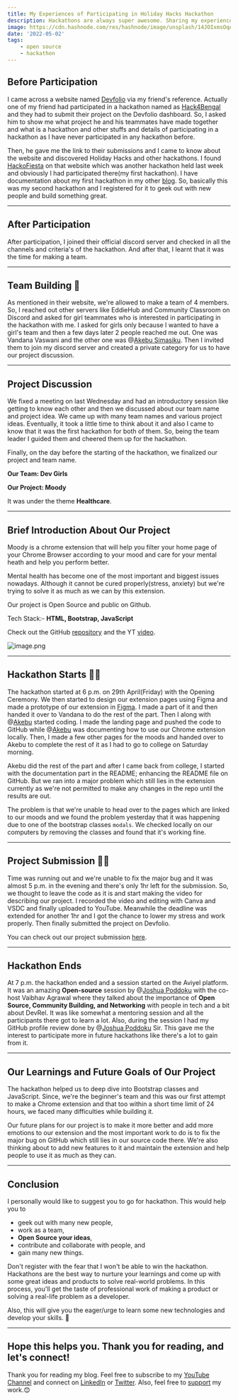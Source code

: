 ```yaml
---
title: My Experiences of Participating in Holiday Hacks Hackathon
description: Hackathons are always super awesome. Sharing my experiences of participating in my second hackathon called...
image: https://cdn.hashnode.com/res/hashnode/image/unsplash/14JOIxmsOqA/upload/v1651477543646/LG5wv5xxM.jpeg
date: '2022-05-02'
tags: 
    - open source
    - hackathon
---
```


## Before Participation
I came across a website named [Devfolio](https://devfolio.co/) via my friend's reference. Actually one of my friend had participated in a hackathon named as [Hack4Bengal](https://hack4bengal.tech/) and they had to submit their project on the Devfolio dashboard. So, I asked him to show me what project he and his teammates have made together and what is a hackathon and other stuffs and details of participating in a hackathon as I have never participated in any hackathon before. 

Then, he gave me the link to their submissions and I came to know about the website and discovered Holiday Hacks and other hackathons. I found [HackoFiesta](https://hack.iiitl.ac.in/) on that website which was another hackathon held last week and obviously I had participated there(my first hackathon).
I have documentation about my first hackathon in my other [blog](https://susmitadey.hashnode.dev/).
So, basically this was my second hackathon and I registered for it to geek out with new people and build something great.

---

## After Participation
After participation, I joined their official discord server and checked in all the channels and criteria's of the hackathon. And after that, I learnt that it was the time for making a team. 

---

## Team Building 🤼
As mentioned in their website, we're allowed to make a team of 4 members.
So, I reached out other servers like EddieHub and Community Classroom on Discord and asked for girl teammates who is interested in participating in the hackathon with me.
I asked for girls only because I wanted to have a girl's team and then a few days later 2 people reached me out. One was Vandana Vaswani and the other one was @[Akebu  Simasiku](@akebu6). Then I invited them to join my discord server and created a private category for us to have our project discussion. 

---

## Project Discussion 
We fixed a meeting on last Wednesday and had an introductory session like getting to know each other and then we discussed about our team name and project idea. We came up with many team names and various project ideas. Eventually, it took a little time to think about it and also I came to know that it was the first hackathon for both of them. So, being the team leader I guided them and cheered them up for the hackathon. 

Finally, on the day before the starting of the hackathon, we finalized our project and team name.

**Our Team: Dev Girls**

**Our Project: Moody**

It was under the theme **Healthcare**.

---

## Brief Introduction About Our Project
Moody is a chrome extension that will help you filter your home page of your Chrome Browser according to your mood and care for your mental heath and help you perform better. 

Mental health has become one of the most important and biggest issues nowadays. Although it cannot be cured properly(stress, anxiety) but we're trying to solve it as much as we can by this extension. 

Our project is Open Source and public on Github.

Tech Stack:- **HTML, Bootstrap, JavaScript**

Check out the GitHub [repository](https://github.com/Susmita-Dey/Moody) and the YT [video](https://youtu.be/jSUDUitqoOI).

![image.png](https://cdn.hashnode.com/res/hashnode/image/upload/v1651485996471/5CrHTCwZU.png )

---

## Hackathon Starts 👩‍💻
The hackathon started at 6 p.m. on 29th April(Friday) with the Opening Ceremony. We then started to design our extension pages using Figma and made a prototype of our extension in [Figma](https://www.figma.com/file/HthSH20cAg6WXbjLOW8af9/Moody---Chrome-Extension?node-id=0%3A1). I made a part of it and then handed it over to Vandana to do the rest of the part.
Then I along with @[Akebu](@akebu6) started coding. I made the landing page and pushed the code to GitHub while @[Akebu](@akebu6) was documenting how to use our Chrome extension locally.
Then, I made a few other pages for the moods and handed over to Akebu to complete the rest of it as I had to go to college on Saturday morning. 

Akebu did the rest of the part and after I came back from college, I started with the documentation part in the README; enhancing the README file on GitHub. But we ran into a major problem which still lies in the extension currently as we're not permitted to make any changes in the repo until the results are out. 

The problem is that we're unable to head over to the pages which are linked to our moods and we found the problem yesterday that it was happening due to one of the bootstrap classes `modals`. We checked locally on our computers by removing the classes and found that it's working fine.

---

## Project Submission 👩‍💻
Time was running out and we're unable to fix the major bug and it was almost 5 p.m. in the evening and there's only 1hr left for the submission. So, we thought to leave the code as it is and start making the video for describing our project. I recorded the video and editing with Canva and VSDC and finally uploaded to YouTube. Meanwhile the deadline was extended for another 1hr and I got the chance to lower my stress and work properly. Then finally submitted the project on Devfolio.

You can check out our project submission [here](https://devfolio.co/projects/moody-b6cf).

---

## Hackathon Ends
At 7 p.m. the hackathon ended and a session started on the Aviyel platform. It was an amazing **Open-source** session by @[Joshua Poddoku](@joshuapoddoku) with the co-host Vaibhav Agrawal where they talked about the importance of **Open Source, Community Building, and Networking** with people in tech and a bit about DevRel. It was like somewhat a mentoring session and all the participants there got to learn a lot. Also, during the session I had my GitHub profile review done by @[Joshua Poddoku](@joshuapoddoku) Sir. This gave me the interest to participate more in future hackathons like there's a lot to gain from it.

---

## Our Learnings and Future Goals of Our Project

The hackathon helped us to deep dive into Bootstrap classes and JavaScript. Since, we're the beginner's team and this was our first attempt to make a Chrome extension and that too within a short time limit of 24 hours, we faced many difficulties while building it.

Our future plans for our project is to make it more better and add more emotions to our extension and the most important work to do is to fix the major bug on GitHub which still lies in our source code there.
We're also thinking about to add new features to it and maintain the extension and help people to use it as much as they can.

---

## Conclusion
I personally would like to suggest you to go for hackathon. 
This would help you to 
- geek out with many new people, 
- work as a team,
- **Open Source your ideas**,
- contribute and collaborate with people, and 
- gain many new things.

Don't register with the fear that I won't be able to win the hackathon. Hackathons are the best way to nurture your learnings and come up with some great ideas and products to solve real-world problems. In this process, you'll get the taste of professional work of making a product or solving a real-life problem as a developer. 

Also, this will give you the eager/urge to learn some new technologies and develop your skills. 🚀

---

## Hope this helps you. Thank you for reading, and let's connect!
Thank you for reading my blog. Feel free to subscribe to my [YouTube Channel](https://www.youtube.com/channel/UCsuzc8lqAbgUYo4yzpjtfSw) and connect on [LinkedIn](https://www.linkedin.com/in/susmita-dey-15a15a210/) or [Twitter](https://twitter.com/its_SusmitaDey).
Also, feel free to [support](https://susmitadey.hashnode.dev/sponsor) my work.😊